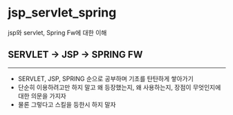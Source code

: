# jsp_servlet_spring
jsp와 servlet, Spring Fw에 대한 이해

<H2> SERVLET -> JSP -> SPRING FW </H2> 
<HR>
<ul>
  <li> SERVLET, JSP, SPRING 순으로 공부하며 기초를 탄탄하게 쌓아가기 </li>
  <li> 단순히 이용하려고만 하지 말고 왜 등장했는지, 왜 사용하는지, 장점이 무엇인지에 대한 의문을 가지자 </li> 
  <li> 물론 그렇다고 스킬을 등한시 하지 말자 </li>
</ul>
